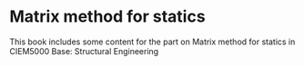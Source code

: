 # Matrix method for statics

This book includes some content for the part on Matrix method for statics in CIEM5000 Base: Structural Engineering